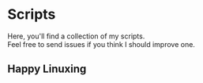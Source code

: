 # Scripts
Here, you'll find a collection of my scripts.<br/>
Feel free to send issues if you think I should improve one.

## Happy Linuxing

